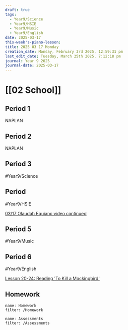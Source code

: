 ```yaml
---
draft: true
tags:
  - Year9/Science
  - Year9/HSIE
  - Year9/Music
  - Year9/English
date: 2025-03-17
this-week's-piano-lesson: 
title: 2025 03 17 Monday
creation_date: Monday, February 3rd 2025, 12:59:31 pm
last_edit_date: Tuesday, March 25th 2025, 7:12:18 pm
journal: Year 9 2025
journal-date: 2025-03-17
---
```


# [[02 School]]

## Period 1

NAPLAN

## Period 2

NAPLAN

## Period 3

#Year9/Science

## Period

#Year9/HSIE

[03/17 Olaudah Equiano video continued](https://classroom.google.com/c/NzQ4ODYwNjMyODE3/a/NzYxMzgwNTQ5Mjg4/details)

## Period 5

#Year9/Music

## Period 6

#Year9/English

[Lesson 20-24: Reading 'To Kill a Mockingbird'](https://classroom.google.com/c/NzQyMDEwNTQ1NDIx/m/NzU4NTA4MTIxMTYw/details)

## Homework

```todoist
name: Homework
filter: /Homework
```

```todoist
name: Assessments
filter: /Assessments
```
